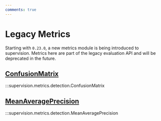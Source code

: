```yaml
---
comments: true
---
```


# Legacy Metrics

Starting with `0.23.0`, a new metrics module is being introduced to supervision.
Metrics here are part of the legacy evaluation API and will be deprecated in the future.

<div class="md-typeset">
    <h2><a href="#supervision.metrics.detection.ConfusionMatrix">ConfusionMatrix</a></h2>
</div>

:::supervision.metrics.detection.ConfusionMatrix

<div class="md-typeset">
    <h2><a href="#supervision.metrics.detection.MeanAveragePrecision">MeanAveragePrecision</a></h2>
</div>

:::supervision.metrics.detection.MeanAveragePrecision
